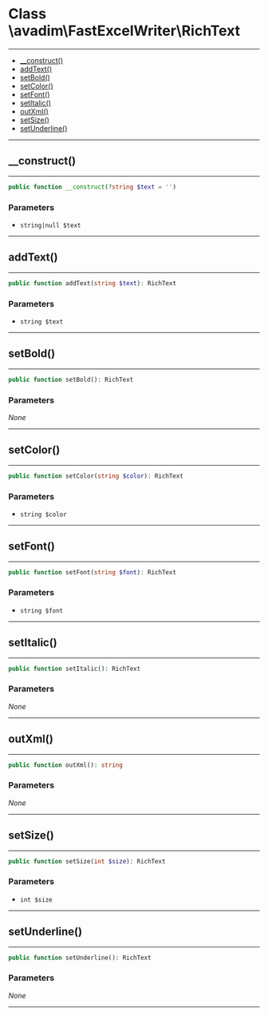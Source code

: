 # Class \avadim\FastExcelWriter\RichText

---

* [__construct()](#__construct)
* [addText()](#addtext)
* [setBold()](#setbold)
* [setColor()](#setcolor)
* [setFont()](#setfont)
* [setItalic()](#setitalic)
* [outXml()](#outxml)
* [setSize()](#setsize)
* [setUnderline()](#setunderline)

---

## __construct()

---

```php
public function __construct(?string $text = '')
```


### Parameters

* `string|null $text`

---

## addText()

---

```php
public function addText(string $text): RichText
```


### Parameters

* `string $text`

---

## setBold()

---

```php
public function setBold(): RichText
```


### Parameters

_None_

---

## setColor()

---

```php
public function setColor(string $color): RichText
```


### Parameters

* `string $color`

---

## setFont()

---

```php
public function setFont(string $font): RichText
```


### Parameters

* `string $font`

---

## setItalic()

---

```php
public function setItalic(): RichText
```


### Parameters

_None_

---

## outXml()

---

```php
public function outXml(): string
```


### Parameters

_None_

---

## setSize()

---

```php
public function setSize(int $size): RichText
```


### Parameters

* `int $size`

---

## setUnderline()

---

```php
public function setUnderline(): RichText
```


### Parameters

_None_

---

